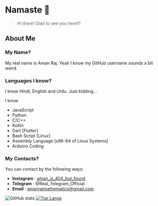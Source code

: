 # Namaste 🙏
> Hi there! 
> Glad to see you here!!! 

## About Me

### My Name?
My real name is Aman Raj. Yeah I know my GitHub username sounds a bit weird.

### Languages I know?
I know Hindi, English and Urdu.
Just kidding...


I know 
* JavaScript 
* Python
* C/C++ 
* Kotlin
* Dart [Flutter]
* Bash Script [Linux]
* Assembly Language [x86-64 of Linux Systems]
* Arduino Coding 


### My Contacts? 
You can contact by the following ways:
* **Instagram** : [aman_is_404_but_found](https://www.instagram.com/aman_is_404_but_found/)
* **Telegram** : @Real_Telegram_Official 
* **Email** : amanrajmathematics@gmail.com

![GitHub stats](https://github-readme-stats.vercel.app/api?username=amanfoundongithub&show_icons=true&theme=tokyonight)
[![Top Langs](https://github-readme-stats.vercel.app/api/top-langs/?username=amanfoundongithub&layout=compact)](https://github.com/)

<!---
amanfoundongithub/amanfoundongithub is a ✨ special ✨ repository because its `README.md` (this file) appears on your GitHub profile.
You can click the Preview link to take a look at your changes.
--->
